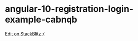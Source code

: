 # angular-10-registration-login-example-cabnqb

[Edit on StackBlitz ⚡️](https://stackblitz.com/edit/angular-10-registration-login-example-cabnqb)